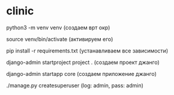 # clinic
python3 -m venv venv (создаем врт окр)

source venv/bin/activate (активируем его)

pip install -r requirements.txt (устанавливаем все зависимости)

django-admin startproject project . (создаем проект джанго)

django-admin startapp core (создаем приложение джанго)

./manage.py createsuperuser (log: admin, pass: admin)


